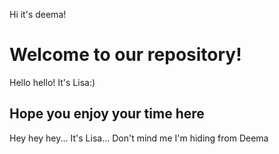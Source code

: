 Hi it's deema!
# Welcome to our repository!

Hello hello! It's Lisa:)
## Hope you enjoy your time here

Hey hey hey... It's Lisa... Don't mind me I'm hiding from Deema
